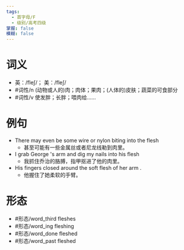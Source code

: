 ```yaml
---
tags:
  - 首字母/F
  - 级别/高考四级
掌握: false
模糊: false
---
```

# 词义
- 英：/fleʃ/； 美：/fleʃ/
- #词性/n  (动物或人的)肉；肉体；果肉；(人体的)皮肤；蔬菜的可食部分
- #词性/v  使发胖；长胖；喂肉给……
# 例句
- There may even be some wire or nylon biting into the flesh
	- 甚至可能有一些金属丝或者尼龙线勒到肉里。
- I grab George 's arm and dig my nails into his flesh
	- 我抓住乔治的胳膊，指甲抠进了他的肉里。
- His fingers closed around the soft flesh of her arm .
	- 他握住了她柔软的手臂。
# 形态
- #形态/word_third fleshes
- #形态/word_ing fleshing
- #形态/word_done fleshed
- #形态/word_past fleshed
